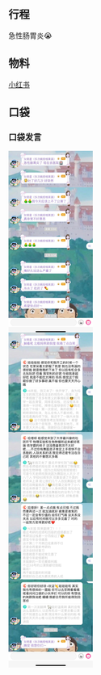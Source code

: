 ## 行程
急性肠胃炎😭

## 物料
[小红书](http://www.xiaohongshu.com/discovery/item/6220b4c7000000002103fe36) 
## 口袋
### 口袋发言
![口袋发言](./pocket48/imgs/messages1.jpeg)<br>

